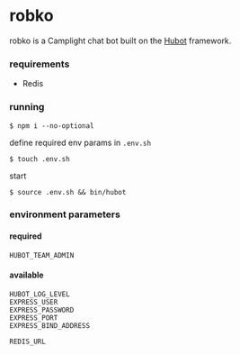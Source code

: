 # robko

robko is a Camplight chat bot built on the [Hubot][hubot] framework.

[hubot]: http://hubot.github.com

### requirements

* Redis

### running

    $ npm i --no-optional

define required env params in `.env.sh`

    $ touch .env.sh

start

    $ source .env.sh && bin/hubot

### environment parameters

#### required

    HUBOT_TEAM_ADMIN

#### available

    HUBOT_LOG_LEVEL
    EXPRESS_USER
    EXPRESS_PASSWORD
    EXPRESS_PORT
    EXPRESS_BIND_ADDRESS

    REDIS_URL
